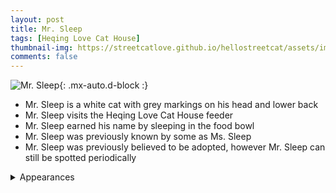 ```yaml
---
layout: post
title: Mr. Sleep
tags: [Heqing Love Cat House]
thumbnail-img: https://streetcatlove.github.io/hellostreetcat/assets/img/mr_sleep.png
comments: false
---
```


![Mr. Sleep](https://streetcatlove.github.io/hellostreetcat/assets/img/mr_sleep.png){: .mx-auto.d-block :}

* Mr. Sleep is a white cat with grey markings on his head and lower back
* Mr. Sleep visits the Heqing Love Cat House feeder
* Mr. Sleep earned his name by sleeping in the food bowl
* Mr. Sleep was previously known by some as Ms. Sleep
* Mr. Sleep was previously believed to be adopted, however Mr. Sleep can still be spotted periodically

<details>
<summary>Appearances</summary>
<ul>
	<li><a href="https://youtu.be/nnGFIi8DnQE?si=F5Xc_dAGLvLzmfbS&t=18199">3/12/24 05:26</a></li>
	<li><a href="https://youtu.be/sKRcsdL3UxA?si=sMtmA2KojcyhnwRh&t=18178">3/15/24 17:45</a></li>
</ul>
</details>
